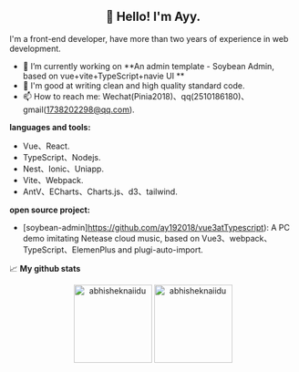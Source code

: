 <h2 align="center">👋 Hello! I'm Ayy.</h2>


I'm a front-end developer, have more than two years of experience in web development.

- 🔭 I’m currently working on **An admin template - Soybean Admin, based on vue+vite+TypeScript+navie UI **
- 🌱 I'm good at writing clean and high quality standard code.
- 📫 How to reach me: Wechat(Pinia2018)、qq(2510186180)、gmail(1738202298@qq.com).

**languages and tools:**  

- Vue、React.
- TypeScript、Nodejs.
- Nest、Ionic、Uniapp.
- Vite、Webpack.
- AntV、ECharts、Charts.js、d3、tailwind.


**open source project:**  
- [soybean-admin]https://github.com/ay192018/vue3atTypescript): A PC demo imitating Netease cloud music, based on Vue3、webpack、TypeScript、ElemenPlus and plugi-auto-import.

 
📈  **My github stats**

<p align="center" display="flex" > 
  <img height="137px" src="https://github-readme-stats.vercel.app/api?username=ay192018&show_icons=true&theme=synthwave" alt="abhisheknaiidu" />
  <img height="137px" src="https://github-readme-stats.vercel.app/api/top-langs?username=ay192018&hide_title=true&hide_border=true&layout=compact&bg_color=0,73FA79,73FDFF,D783FF&theme=graywhite&locale=cn" alt="abhisheknaiidu" />
</p>



